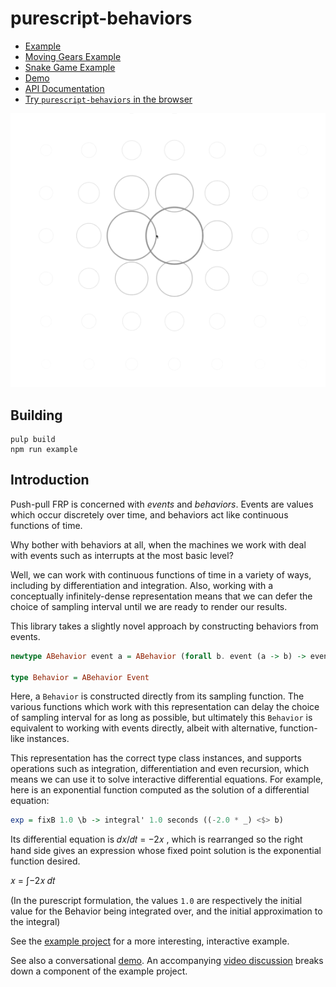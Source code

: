 # purescript-behaviors

- [Example](test/Main.purs)
- [Moving Gears Example](https://github.com/knaman2609/purescript-behaviors-example)
- [Snake Game Example](https://github.com/VarmaMSP/snake-game)
- [Demo](https://github.com/paf31/purescript-behaviors-demo)
- [API Documentation](generated-docs/FRP)
- [Try `purescript-behaviors` in the browser](http://try.purescript.org/?backend=behaviors)

![Example](screenshots/1.gif)

## Building

```
pulp build
npm run example
```

## Introduction

Push-pull FRP is concerned with _events_ and _behaviors_. Events are
values which occur discretely over time, and behaviors act like continuous
functions of time.

Why bother with behaviors at all, when the machines we work with deal with events
such as interrupts at the most basic level?

Well, we can work with continuous functions of time in a variety of ways, including by
differentiation and integration. Also, working with a conceptually infinitely-dense
representation means that we can defer the choice of sampling interval until we are
ready to render our results.

This library takes a slightly novel approach by constructing behaviors from events.

```purescript
newtype ABehavior event a = ABehavior (forall b. event (a -> b) -> event b)

type Behavior = ABehavior Event
```

Here, a `Behavior` is constructed directly from its sampling function.
The various functions which work with this representation can delay the choice of
sampling interval for as long as possible, but ultimately this `Behavior` is
equivalent to working with events directly, albeit with alternative, function-like
instances.

This representation has the correct type class instances, and supports operations such
as integration, differentiation and even recursion, which means we can use it to solve
interactive differential equations. For example, here is an exponential function
computed as the solution of a differential equation:

```purescript
exp = fixB 1.0 \b -> integral' 1.0 seconds ((-2.0 * _) <$> b)
```
Its differential equation is  𝑑𝑥/𝑑𝑡 = −2𝑥 
,  which is rearranged so the right hand side gives an expression whose fixed point solution is the exponential function desired.

𝑥 = ∫−2𝑥 𝑑𝑡

(In the purescript formulation, the values `1.0` are respectively the initial value for the Behavior being integrated over, and the initial approximation to the integral)


See the [example project](test/Main.purs) for a more interesting, interactive example.

See also a conversational [demo](https://github.com/paf31/purescript-behaviors-demo). An accompanying [video discussion](https://www.youtube.com/watch?v=N4tSQsKZDQ8) breaks down a component of the example project.

